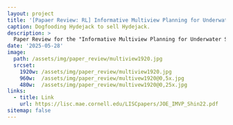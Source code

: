 ```yaml
---
layout: project
title: '[Papaer Review: RL] Informative Multiview Planning for Underwater Sensors'
caption: Dogfooding Hydejack to sell Hydejack.
description: >
  Paper Review for the "Informative Multiview Planning for Underwater Sensors." This papaer is the result of the research for the Under-water Drone's decision making using Informatation theory, Baysian theory etc.
date: '2025-05-28'
image: 
  path: /assets/img/paper_review/multiview1920.jpg
  srcset: 
    1920w: /assets/img/paper_review/multiview1920.jpg
    960w:  /assets/img/paper_review/multivew1920@0,5x.jpg
    480w:  /assets/img/paper_review/multivew1920@0,25x.jpg
links:
  - title: Link
    url: https://lisc.mae.cornell.edu/LISCpapers/JOE_IMVP_Shin22.pdf
sitemap: false
---
```

